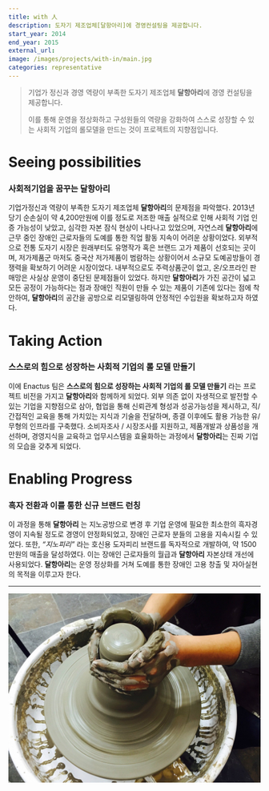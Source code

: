 ```yaml
---
title: with 人
description: 도자기 제조업체[달항아리]에 경영컨설팅을 제공합니다.
start_year: 2014
end_year: 2015
external_url:
image: /images/projects/with-in/main.jpg
categories: representative
---
```


>기업가 정신과 경영 역량이 부족한 도자기 제조업체 **달항아리**에 경영 컨설팅을 제공합니다.
>
>이를 통해 운영을 정상화하고 구성원들의 역량을 강화하여 스스로 성장할 수 있는 사회적 기업의 롤모델을 만드는 것이 프로젝트의 지향점입니다.



# Seeing possibilities

### 사회적기업을 꿈꾸는 **달항아리**

기업가정신과 역량이 부족한 도자기 제조업체 **달항아리**의 문제점을 파악했다. 2013년 당기 순손실이 약 4,200만원에 이를 정도로	저조한 매출 실적으로 인해 사회적 기업 인증 가능성이 낮았고, 심각한 자본 잠식 현상이 나타나고 있었으며, 자연스레 **달항아리**에 근무 중인 장애인 근로자들의 도예를 통한 직업 활동 지속이 어려운 상황이었다. 외부적으로 전통 도자기 시장은 원래부터도 유명작가 혹은 브랜드 고가 제품이 선호되는 곳이며, 저가제품군 마저도 중국산 저가제품이 범람하는 상황이어서 소규모 도예공방들이 경쟁력을 확보하기 어려운 시장이었다. 내부적으로도 주력상품군이 없고, 온/오프라인 판매망은 사실상 운영이 중단된 문제점들이 있었다. 하지만 **달항아리**가 가진 공간이 넓고 모든 공정이 가능하다는 점과 장애인 직원이 만들 수 있는 제품이 기존에 있다는 점에 착안하여, **달항아리**의 공간을 공방으로 리모델링하여 안정적인 수입원을 확보하고자 하였다.

# Taking Action

### 스스로의 힘으로 성장하는 사회적 기업의 롤 모델 만들기

이에 Enactus 팀은 **스스로의 힘으로 성장하는 사회적 기업의 롤 모델 만들기** 라는 프로젝트 비전을 가지고 **달항아리**와 함께하게 되었다. 외부 의존 없이 자생적으로 발전할 수 있는 기업을 지향점으로 삼아, 협업을 통해 신뢰관계 형성과 성공가능성을 제시하고, 직/간접적인 교육을 통해 가치있는 지식과 기술을 전달하며, 종결 이후에도 활용 가능한 유/무형의 인프라를 구축했다. 소비자조사 / 시장조사를 지원하고, 제품개발과 상품성을 개선하며, 경영지식을 교육하고 업무시스템을 효율화하는 과정에서 **달항아리**는 진짜 기업의 모습을 갖추게 되었다.

# Enabling Progress

### 흑자 전환과 이를 통한 신규 브랜드 런칭

이 과정을 통해 **달항아리** 는 지노공방으로 변경 후 기업 운영에 필요한 최소한의 흑자경영이 지속될 정도로 경영이 안정화되었고, 장애인 근로자 분들의 고용을 지속시킬 수 있었다. 또한, *“지노피리”* 라는 호신용 도자피리 브랜드를 독자적으로 개발하여, 약 1500만원의 매출을 달성하였다. 이는 장애인 근로자들의 월급과 **달항아리** 자본상태 개선에 사용되었다. **달항아리**는 운영 정상화를 거쳐 도예를 통한 장애인 고용 창출 및 자아실현의 목적을 이루고자 한다.

*****

![](/images/projects/with-in/main.jpg)
